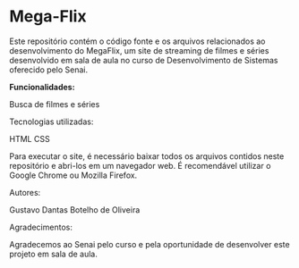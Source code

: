 # Mega-Flix
Este repositório contém o código fonte e os arquivos relacionados ao desenvolvimento do MegaFlix, um site de streaming de filmes e séries desenvolvido em sala de aula no curso de Desenvolvimento de Sistemas oferecido pelo Senai.

**Funcionalidades:**

Busca de filmes e séries

Tecnologias utilizadas:

HTML
CSS

Para executar o site, é necessário baixar todos os arquivos contidos neste repositório e abri-los em um navegador web. É recomendável utilizar o Google Chrome ou Mozilla Firefox.

Autores:

Gustavo Dantas Botelho de Oliveira

Agradecimentos:

Agradecemos ao Senai pelo curso e pela oportunidade de desenvolver este projeto em sala de aula. 
